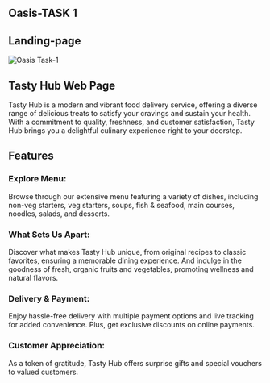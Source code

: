 ## Oasis-TASK 1

## Landing-page

![Oasis Task-1](https://i.ibb.co/JRFgHHT/Screenshot-2024-02-12-140826.png)



## Tasty Hub Web Page


Tasty Hub is a modern and vibrant food delivery service, offering a diverse range of delicious treats to satisfy your cravings and sustain your health. With a commitment to quality, freshness, and customer satisfaction, Tasty Hub brings you a delightful culinary experience right to your doorstep.

## Features

### Explore Menu:  
Browse through our extensive menu featuring a variety of dishes, including non-veg starters, veg starters, soups, fish & seafood, main courses, noodles, salads, and desserts.

### What Sets Us Apart:   
Discover what makes Tasty Hub unique, from original recipes to classic favorites, ensuring a memorable dining experience. And indulge in the goodness of fresh, organic fruits and vegetables, promoting wellness and natural flavors.

### Delivery & Payment:   
Enjoy hassle-free delivery with multiple payment options and live tracking for added convenience. Plus, get exclusive discounts on online payments.

### Customer Appreciation:   
As a token of gratitude, Tasty Hub offers surprise gifts and special vouchers to valued customers.
